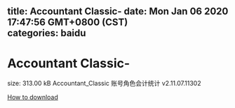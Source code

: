 
title: Accountant Classic-
date: Mon Jan 06 2020 17:47:56 GMT+0800 (CST)    
categories: baidu
---

# Accountant Classic-
size: 313.00 kB
 Accountant_Classic 账号角色会计统计 v2.11.07.11302
 

[How to download](https://bpcam.bemobtrk.com/go/2ceec3aa-1ca2-46d6-b9ff-aaa5c184517c?jno=818)